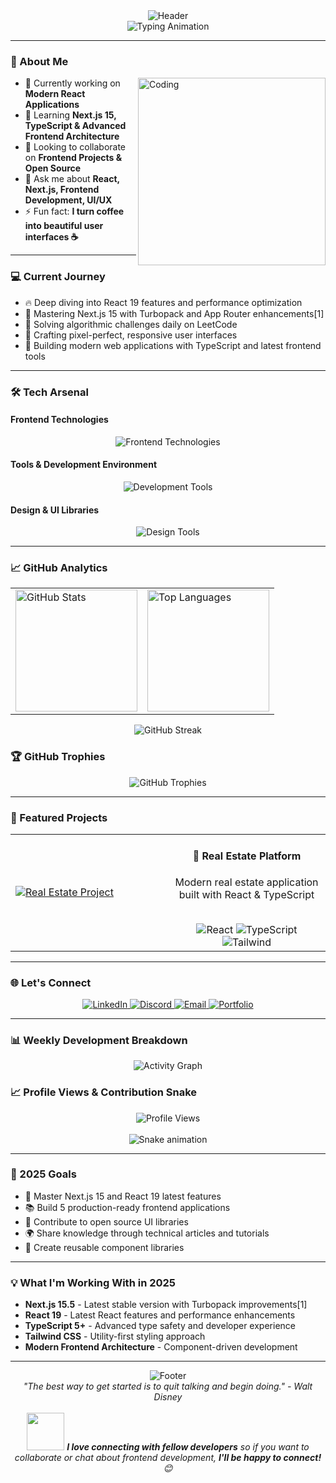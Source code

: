 <div align="center">
  <img src="https://capsule-render.vercel.app/api?type=waving&color=gradient&customColorList=6,11,20&height=120&section=header&text=Kamal%20Hosny&fontSize=50&fontColor=fff&animation=twinkling&fontAlignY=35&desc=Frontend%20Developer%20%7C%20React%20%26%20Next.js%20Expert&descAlignY=55&descSize=18" alt="Header"/>
</div>

<div align="center">
  <img src="https://readme-typing-svg.herokuapp.com?font=Fira+Code&weight=600&size=28&pause=1000&color=58A6FF&background=0D111700&center=true&vCenter=true&multiline=true&width=600&height=100&lines=Welcome+to+my+GitHub!;Frontend+Developer+%7C+React+Expert;Building+Modern+Web+Experiences" alt="Typing Animation"/>
</div>

---

### 🚀 About Me
<img align="right" alt="Coding" width="300" src="https://cdn.dribbble.com/users/1162077/screenshots/3848914/programmer.gif"/>

- 🔭 Currently working on **Modern React Applications**
- 🌱 Learning **Next.js 15, TypeScript & Advanced Frontend Architecture**
- 👯 Looking to collaborate on **Frontend Projects & Open Source**
- 💬 Ask me about **React, Next.js, Frontend Development, UI/UX**
- ⚡ Fun fact: **I turn coffee into beautiful user interfaces ☕**

---

### 💻 Current Journey
- 🔥 Deep diving into React 19 features and performance optimization
- 🌟 Mastering Next.js 15 with Turbopack and App Router enhancements[1]
- 🧠 Solving algorithmic challenges daily on LeetCode
- 🎨 Crafting pixel-perfect, responsive user interfaces
- 📱 Building modern web applications with TypeScript and latest frontend tools

---

### 🛠️ Tech Arsenal

#### Frontend Technologies
<div align="center">
  <img src="https://skillicons.dev/icons?i=react,nextjs,typescript,javascript,tailwind,sass,html,css&theme=dark" alt="Frontend Technologies"/>
</div>

#### Tools & Development Environment
<div align="center">
  <img src="https://skillicons.dev/icons?i=vscode,git,github,figma,npm,yarn,vercel,netlify&theme=dark" alt="Development Tools"/>
</div>

#### Design & UI Libraries
<div align="center">
  <img src="https://skillicons.dev/icons?i=materialui,bootstrap,figma,photoshop,xd,sketch&theme=dark" alt="Design Tools"/>
</div>

---

### 📈 GitHub Analytics

<div align="center">
  <table>
    <tr>
      <td>
        <img height="195px" src="https://github-readme-stats.vercel.app/api?username=kamal-hosny&show_icons=true&theme=tokyonight&include_all_commits=true&count_private=true&hide_border=true&bg_color=0d1117&title_color=58a6ff&text_color=c9d1d9&icon_color=58a6ff" alt="GitHub Stats"/>
      </td>
      <td>
        <img height="195px" src="https://github-readme-stats.vercel.app/api/top-langs/?username=kamal-hosny&layout=compact&langs_count=8&theme=tokyonight&hide_border=true&bg_color=0d1117&title_color=58a6ff&text_color=c9d1d9" alt="Top Languages"/>
      </td>
    </tr>
  </table>
</div>

<div align="center">
  <img src="https://github-readme-streak-stats.herokuapp.com/?user=kamal-hosny&theme=tokyonight&hide_border=true&background=0d1117&stroke=58a6ff&ring=58a6ff&fire=58a6ff&currStreakLabel=58a6ff" alt="GitHub Streak"/>
</div>

### 🏆 GitHub Trophies
<div align="center">
  <img src="https://github-profile-trophy.vercel.app/?username=kamal-hosny&theme=tokyonight&no-frame=true&no-bg=true&row=1&column=7&margin-w=15&margin-h=15" alt="GitHub Trophies"/>
</div>

---

### 🌟 Featured Projects

<div align="center">
  <table>
    <tr>
      <td width="50%">
        <a href="https://github.com/kamal-hosny/Real-estate-graduation-project">
          <img src="https://github-readme-stats.vercel.app/api/pin/?username=kamal-hosny&repo=Real-estate-graduation-project&theme=tokyonight&hide_border=true&bg_color=0d1117&title_color=58a6ff&text_color=c9d1d9&icon_color=58a6ff" alt="Real Estate Project"/>
        </a>
      </td>
      <td width="50%">
        <div align="center">
          <h4>🏡 Real Estate Platform</h4>
          <p>Modern real estate application built with React & TypeScript</p>
          <br>
          <img src="https://img.shields.io/badge/React-61DAFB?style=for-the-badge&logo=react&logoColor=black" alt="React"/>
          <img src="https://img.shields.io/badge/TypeScript-3178C6?style=for-the-badge&logo=typescript&logoColor=white" alt="TypeScript"/>
          <img src="https://img.shields.io/badge/Tailwind_CSS-38B2AC?style=for-the-badge&logo=tailwind-css&logoColor=white" alt="Tailwind"/>
        </div>
      </td>
    </tr>
  </table>
</div>

---

### 🌐 Let's Connect

<div align="center">
  <a href="https://www.linkedin.com/in/kamal-hosny-681068295/">
    <img src="https://img.shields.io/badge/LinkedIn-0077B5?style=for-the-badge&logo=linkedin&logoColor=white&labelColor=0077B5" alt="LinkedIn"/>
  </a>
  <a href="https://discord.gg/kamalhosny">
    <img src="https://img.shields.io/badge/Discord-7289DA?style=for-the-badge&logo=discord&logoColor=white&labelColor=7289DA" alt="Discord"/>
  </a>
  <a href="mailto:kamal.hosny@example.com">
    <img src="https://img.shields.io/badge/Email-D14836?style=for-the-badge&logo=gmail&logoColor=white&labelColor=D14836" alt="Email"/>
  </a>
  <a href="https://portfolio-kamalhosny.vercel.app">
    <img src="https://img.shields.io/badge/Portfolio-000000?style=for-the-badge&logo=vercel&logoColor=white&labelColor=000000" alt="Portfolio"/>
  </a>
</div>

---

### 📊 Weekly Development Breakdown

<div align="center">
  <img src="https://github-readme-activity-graph.vercel.app/graph?username=kamal-hosny&theme=tokyo-night&hide_border=true&bg_color=0d1117&color=58a6ff&line=58a6ff&point=58a6ff&area_color=21262d&area=true" alt="Activity Graph"/>
</div>

### 📈 Profile Views & Contribution Snake
<div align="center">
  <img src="https://komarev.com/ghpvc/?username=kamal-hosny&style=for-the-badge&color=58a6ff&labelColor=0d1117" alt="Profile Views"/>
  <br><br>
  <img src="https://raw.githubusercontent.com/kamal-hosny/kamal-hosny/output/github-contribution-grid-snake-dark.svg" alt="Snake animation"/>
</div>

---

### 🎯 2025 Goals
- 🚀 Master Next.js 15 and React 19 latest features
- 📚 Build 5 production-ready frontend applications  
- 🎨 Contribute to open source UI libraries
- 🌍 Share knowledge through technical articles and tutorials
- 📝 Create reusable component libraries

---

### 💡 What I'm Working With in 2025
- **Next.js 15.5** - Latest stable version with Turbopack improvements[1]
- **React 19** - Latest React features and performance enhancements  
- **TypeScript 5+** - Advanced type safety and developer experience
- **Tailwind CSS** - Utility-first styling approach
- **Modern Frontend Architecture** - Component-driven development

---

<div align="center">
  <img src="https://capsule-render.vercel.app/api?type=waving&color=gradient&customColorList=6,11,20&height=100&section=footer" alt="Footer"/>
</div>

<div align="center">
  <i>"The best way to get started is to quit talking and begin doing." - Walt Disney</i>
  <br><br>
  <img src="https://media.giphy.com/media/LnQjpWaON8nhr21vNW/giphy.gif" width="60"> <em><b>I love connecting with fellow developers</b> so if you want to collaborate or chat about frontend development, <b>I'll be happy to connect!</b> 😊</em>
</div>

